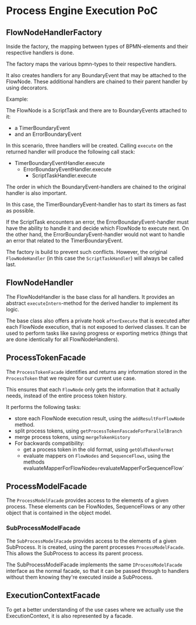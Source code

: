 # Process Engine Execution PoC

## FlowNodeHandlerFactory

Inside the factory, the mapping between types of BPMN-elements and their respective handlers is done.

The factory maps the various bpmn-types to their respective handlers.

It also creates handlers for any BoundaryEvent that may be attached to the FlowNode.
These additional handlers are chained to their parent handler by using decorators.

Example:

The FlowNode is a ScriptTask and there are to BoundaryEvents attached to it:
* a TimerBoundaryEvent
* and an ErrorBoundaryEvent

In this scenario, three handlers will be created.
Calling `execute` on the returned handler will produce the following call stack:

* TimerBoundaryEventHandler.execute
  * ErrorBoundaryEventHandler.execute
    * ScriptTaskHandler.execute

The order in which the BoundaryEvent-handlers are chained to the original handler is also important.

In this case, the TimerBoundaryEvent-handler has to start its timers as fast as possible.

If the ScriptTask encounters an error, the ErrorBoundaryEvent-handler must have the ability to handle it and decide which FlowNode to execute next.
On the other hand, the ErrorBoundaryEvent-handler would not want to handle an error that related to the TimerBoundaryEvent.

The factory is build to prevent such conflicts. However, the original `FlowNodeHandler` (in this case the `ScriptTaskHandler`) will always be called last.

## FlowNodeHandler

The FlowNodeHandler is the base class for all handlers. It provides an abstract `executeIntern`-method for the derived handler to implement its logic.

The base class also offers a private hook `afterExecute` that is executed after each FlowNode execution, that is not exposed to derived classes.
It can be used to perform tasks like saving progress or exporting metrics (things that are done identically for all FlowNodeHandlers).

## ProcessTokenFacade

The `ProcessTokenFacade` identifies and returns any information stored in the `ProcessToken` that we require for our current use case.

This ensures that each `FlowNode` only gets the information that it actually needs, instead of the
entire process token history.

It performs the following tasks:
* store each FlowNode execution result, using the `addResultForFlowNode` method.
* split process tokens, using `getProcessTokenFascadeForParallelBranch`
* merge process tokens, using `mergeTokenHistory`
* For backwards compatibility:
  * get a process token in the old format, using `getOldTokenFormat`
  * evaluate mappers on `FlowNodes` and `SequenceFlows`, using the methods evaluateMapperForFlowNode` or `evaluateMapperForSequenceFlow`

## ProcessModelFacade

The `ProcessModelFacade` provides access to the elements of a given process. These elements can be FlowNodes, SequenceFlows or any other object that is contained in the object model.

### SubProcessModelFacade

The `SubProcessModelFacade` provides access to the elements of a given SubProcess. 
It is created, using the parent processes `ProcessModelFacade`.
This allows the SubProcess to access its parent process.

The SubProcessModelFacade implements the same `IProcessModelFacade` interface as the normal facade, so that it can be passed through to handlers without them knowing they're executed inside a SubProcess.

## ExecutionContextFacade

To get a better understanding of the use cases where we actually use the ExecutionContext, it is also represented by a facade.
